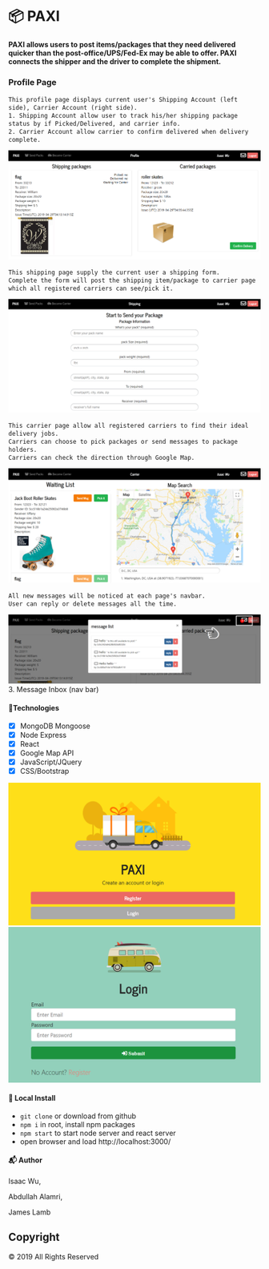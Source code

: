 # 📦 PAXI

#### PAXI allows users to post items/packages that they need delivered quicker than the post-office/UPS/Fed-Ex may be able to offer.  PAXI connects the shipper and the driver to complete the shipment. 

### Profile Page
```
This profile page displays current user's Shipping Account (left side), Carrier Account (right side).
1. Shipping Account allow user to track his/her shipping package status by if Picked/Delivered, and carrier info.
2. Carrier Account allow carrier to confirm delivered when delivery complete.
```
![concert](./client/public/Snipaste_2019-04-29_00-55-23.png)
```
This shipping page supply the current user a shipping form.
Complete the form will post the shipping item/package to carrier page which all registered carriers can see/pick it.
```
![concert](./client/public/Snipaste_2019-04-29_00-55-40.png)
```
This carrier page allow all registered carriers to find their ideal delivery jobs.
Carriers can choose to pick packages or send messages to package holders.
Carriers can check the direction through Google Map.
```
![concert](./client/public/Snipaste_2019-04-29_00-56-54.png)
```
All new messages will be noticed at each page's navbar.
User can reply or delete messages all the time.
```
![concert](./client/public/Snipaste_2019-04-29_01-12-54.png)
3. Message Inbox (nav bar)

#### 🚛Technologies
- [x] MongoDB Mongoose
- [x] Node Express
- [x] React
- [x] Google Map API
- [x] JavaScript/JQuery
- [x] CSS/Bootstrap

![concert](./client/public/Snipaste_2019-04-29_00-54-24.png)
![concert](./client/public/Snipaste_2019-04-29_00-54-39.png)

#### 🚛 Local Install

* `git clone` or download from github
* `npm i` in root, install npm packages
* `npm start` to start node server and react server
* open browser and load http://localhost:3000/

#### 📬 Author
Isaac Wu,

Abdullah Alamri,

James Lamb
<!-- * [Isaac Wu](https://github.com/squall2046)
* [App demo](https://googlebooks-iw.herokuapp.com/) -->

## Copyright
© 2019 All Rights Reserved
